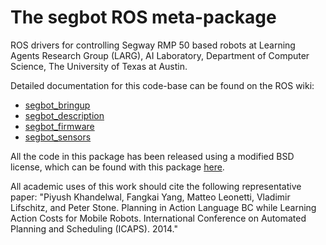 The segbot ROS meta-package
===========================

ROS drivers for controlling Segway RMP 50 based robots at Learning Agents 
Research Group (LARG), AI Laboratory, Department of Computer Science, 
The University of Texas at Austin. 

Detailed documentation for this code-base can be found on the ROS wiki:
* [segbot_bringup](http://wiki.ros.org/segbot_bringup)
* [segbot_description](http://wiki.ros.org/segbot_description)
* [segbot_firmware](http://wiki.ros.org/segbot_firmware)
* [segbot_sensors](http://wiki.ros.org/segbot_sensors)

All the code in this package has been released using a modified BSD license, 
which can be found with this package [here](LICENSE).

All academic uses of this work should cite the following representative paper:
"Piyush Khandelwal, Fangkai Yang, Matteo Leonetti, Vladimir Lifschitz, and
Peter Stone. Planning in Action Language BC while Learning Action Costs for
Mobile Robots. International Conference on Automated Planning and Scheduling
(ICAPS). 2014."
